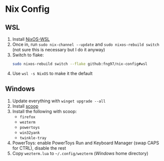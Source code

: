 # Nix Config

## WSL

1. Install [NixOS-WSL](https://github.com/nix-community/NixOS-WSL)
2. Once in, run `sudo nix-channel --update` and `sudo nixos-rebuild switch` (not sure this is necessary but I do it anyway)
3. Switch to flake:
   ```bash
   sudo nixos-rebuild switch --flake github:fng97/nix-config#wsl
   ```
4. Use `wsl -s NixOS` to make it the default

## Windows

1. Update everything with `winget upgrade --all`
2. Install [scoop](https://scoop.sh/)
3. Install the following with scoop:
   - `firefox`
   - `wezterm`
   - `powertoys`
   - `win32yank`
   - `twinkle-tray`
4. PowerToys: enable PowerToys Run and Keyboard Manager (swap CAPS for CTRL), disable the rest
5. Copy `wezterm.lua` to `~/.config/wezterm` (_Windows_ home directory)
